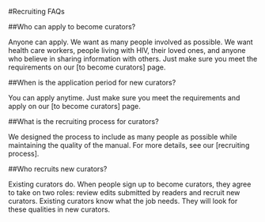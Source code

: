 #Recruiting FAQs

##Who can apply to become curators?

Anyone can apply. We want as many people involved as possible. We want health care workers, people living with HIV, their loved ones, and anyone who believe in sharing information with others. Just make sure you meet the requirements on our [to become curators] page. 

##When is the application period for new curators?

You can apply anytime. Just make sure you meet the requirements and apply on our [to become curators] page.

##What is the recruiting process for curators?

We designed the process to include as many people as possible while maintaining the quality of the manual. For more details, see our [recruiting process].

##Who recruits new curators?

Existing curators do. When people sign up to become curators, they agree to take on two roles: review edits submitted by readers and recruit new curators. Existing curators know what the job needs. They will look for these qualities in new curators.

